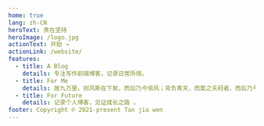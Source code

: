 ```yaml
---
home: true
lang: zh-CN
heroText: 贵在坚持
heroImage: /logo.jpg
actionText: 开始 →
actionLink: /website/
features:
  - title: A Blog
    details: 专注写作前端博客，记录日常所得。
  - title: For Me
    details: 故九万里，则风斯在下矣，而后乃今培风；背负青天，而莫之夭阏者，而后乃今将图南。
  - title: For Future
    details: 记录个人博客，见证成长之路 。
footer: Copyright © 2021-present Tan jia wen
---
```

